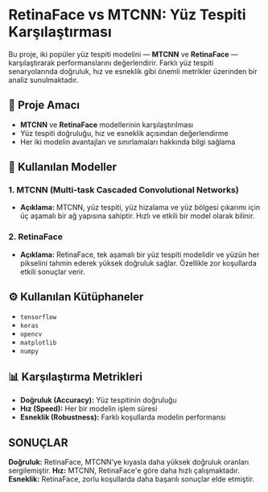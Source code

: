 # RetinaFace vs MTCNN: Yüz Tespiti Karşılaştırması

Bu proje, iki popüler yüz tespiti modelini — **MTCNN** ve **RetinaFace** — karşılaştırarak performanslarını değerlendirir. Farklı yüz tespiti senaryolarında doğruluk, hız ve esneklik gibi önemli metrikler üzerinden bir analiz sunulmaktadır.

## 📌 Proje Amacı

- **MTCNN** ve **RetinaFace** modellerinin karşılaştırılması
- Yüz tespiti doğruluğu, hız ve esneklik açısından değerlendirme
- Her iki modelin avantajları ve sınırlamaları hakkında bilgi sağlama

## 🧠 Kullanılan Modeller

### 1. MTCNN (Multi-task Cascaded Convolutional Networks)
- **Açıklama:** MTCNN, yüz tespiti, yüz hizalama ve yüz bölgesi çıkarımı için üç aşamalı bir ağ yapısına sahiptir. Hızlı ve etkili bir model olarak bilinir.

### 2. RetinaFace
- **Açıklama:** RetinaFace, tek aşamalı bir yüz tespiti modelidir ve yüzün her pikselini tahmin ederek yüksek doğruluk sağlar. Özellikle zor koşullarda etkili sonuçlar verir.

## ⚙️ Kullanılan Kütüphaneler

- `tensorflow`
- `keras`
- `opencv`
- `matplotlib`
- `numpy`

## 📊 Karşılaştırma Metrikleri

- **Doğruluk (Accuracy):** Yüz tespitinin doğruluğu
- **Hız (Speed):** Her bir modelin işlem süresi
- **Esneklik (Robustness):** Farklı koşullarda modelin performansı

## SONUÇLAR

**Doğruluk:** RetinaFace, MTCNN'ye kıyasla daha yüksek doğruluk oranları sergilemiştir.
**Hız:** MTCNN, RetinaFace'e göre daha hızlı çalışmaktadır.
**Esneklik:** RetinaFace, zorlu koşullarda daha başarılı sonuçlar elde etmiştir.
